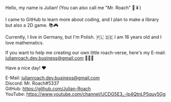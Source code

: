 Hello, my name is Julian! (You can also call me "Mr. Roach" 🎩🪳)

I came to GitHub to learn more about coding,
and I plan to make a library but also a 2D game. 📚🎮

Currently, I live in Germany, but I'm Polish. 🇵🇱 🇩🇪
I am 16 years old and I love mathematics.

If you want to help me creating our own little roach-verse,
here's my E-mail: julianroach.dev.business@gmail.com 💸💸💸

Have a nice day! ❤️

E-Mail: julianroach.dev.business@gmail.com \
Discord: Mr. Roach#5337 \
GitHub: https://github.com/Julian-Roach \
YouTube: https://www.youtube.com/channel/UCDG5E3_-lp4QtnLP5quy5Gg


<!---
Julian-Roach/Julian-Roach is a ✨ special ✨ repository because its `README.md` (this file) appears on your GitHub profile.
You can click the Preview link to take a look at your changes.
--->
